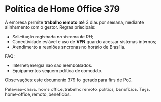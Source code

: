# Política de Home Office 379

A empresa permite **trabalho remoto** até 3 dias por semana, mediante alinhamento com o gestor.
Regras principais:
- Solicitação registrada no sistema de RH;
- Conectividade estável e uso de **VPN** quando acessar sistemas internos;
- Atendimento a reuniões síncronas no horário de Brasília.

FAQ:
- Internet/energia não são reembolsados.
- Equipamentos seguem política de comodato.

Observações: este documento 379 foi gerado para fins de PoC.

Palavras-chave: home office, trabalho remoto, política, benefícios.
Tags: home-office, remoto, beneficios.
